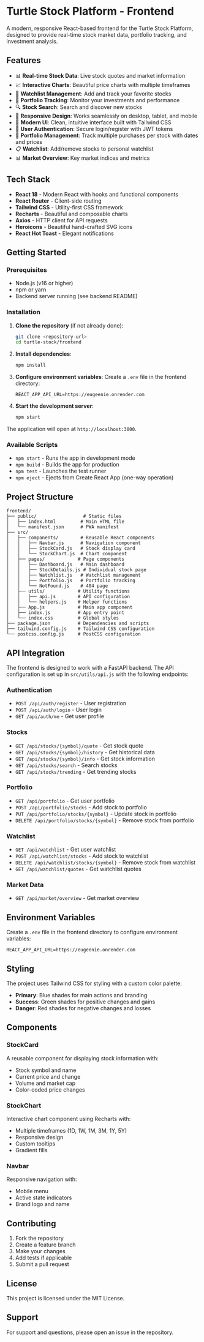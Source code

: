 # Turtle Stock Platform - Frontend

A modern, responsive React-based frontend for the Turtle Stock Platform, designed to provide real-time stock market data, portfolio tracking, and investment analysis.

## Features

- 📊 **Real-time Stock Data**: Live stock quotes and market information
- 📈 **Interactive Charts**: Beautiful price charts with multiple timeframes
- 👀 **Watchlist Management**: Add and track your favorite stocks
- 💼 **Portfolio Tracking**: Monitor your investments and performance
- 🔍 **Stock Search**: Search and discover new stocks
- 📱 **Responsive Design**: Works seamlessly on desktop, tablet, and mobile
- 🎨 **Modern UI**: Clean, intuitive interface built with Tailwind CSS
- 🔐 **User Authentication**: Secure login/register with JWT tokens
- 📅 **Portfolio Management**: Track multiple purchases per stock with dates and prices
- 📋 **Watchlist**: Add/remove stocks to personal watchlist
- 📊 **Market Overview**: Key market indices and metrics

## Tech Stack

- **React 18** - Modern React with hooks and functional components
- **React Router** - Client-side routing
- **Tailwind CSS** - Utility-first CSS framework
- **Recharts** - Beautiful and composable charts
- **Axios** - HTTP client for API requests
- **Heroicons** - Beautiful hand-crafted SVG icons
- **React Hot Toast** - Elegant notifications

## Getting Started

### Prerequisites

- Node.js (v16 or higher)
- npm or yarn
- Backend server running (see backend README)

### Installation

1. **Clone the repository** (if not already done):
   ```bash
   git clone <repository-url>
   cd turtle-stock/frontend
   ```

2. **Install dependencies**:
   ```bash
   npm install
   ```

3. **Configure environment variables**:
   Create a `.env` file in the frontend directory:
   ```env
   REACT_APP_API_URL=https://eugeenie.onrender.com
   ```

4. **Start the development server**:
   ```bash
   npm start
   ```

The application will open at `http://localhost:3000`.

### Available Scripts

- `npm start` - Runs the app in development mode
- `npm build` - Builds the app for production
- `npm test` - Launches the test runner
- `npm eject` - Ejects from Create React App (one-way operation)

## Project Structure

```
frontend/
├── public/                 # Static files
│   ├── index.html         # Main HTML file
│   └── manifest.json      # PWA manifest
├── src/
│   ├── components/        # Reusable React components
│   │   ├── Navbar.js      # Navigation component
│   │   ├── StockCard.js   # Stock display card
│   │   └── StockChart.js  # Chart component
│   ├── pages/            # Page components
│   │   ├── Dashboard.js   # Main dashboard
│   │   ├── StockDetails.js # Individual stock page
│   │   ├── Watchlist.js   # Watchlist management
│   │   ├── Portfolio.js   # Portfolio tracking
│   │   └── NotFound.js    # 404 page
│   ├── utils/            # Utility functions
│   │   ├── api.js        # API configuration
│   │   └── helpers.js    # Helper functions
│   ├── App.js            # Main app component
│   ├── index.js          # App entry point
│   └── index.css         # Global styles
├── package.json          # Dependencies and scripts
├── tailwind.config.js    # Tailwind CSS configuration
└── postcss.config.js     # PostCSS configuration
```

## API Integration

The frontend is designed to work with a FastAPI backend. The API configuration is set up in `src/utils/api.js` with the following endpoints:

### Authentication
- `POST /api/auth/register` - User registration
- `POST /api/auth/login` - User login
- `GET /api/auth/me` - Get user profile

### Stocks
- `GET /api/stocks/{symbol}/quote` - Get stock quote
- `GET /api/stocks/{symbol}/history` - Get historical data
- `GET /api/stocks/{symbol}/info` - Get stock information
- `GET /api/stocks/search` - Search stocks
- `GET /api/stocks/trending` - Get trending stocks

### Portfolio
- `GET /api/portfolio` - Get user portfolio
- `POST /api/portfolio/stocks` - Add stock to portfolio
- `PUT /api/portfolio/stocks/{symbol}` - Update stock in portfolio
- `DELETE /api/portfolio/stocks/{symbol}` - Remove stock from portfolio

### Watchlist
- `GET /api/watchlist` - Get user watchlist
- `POST /api/watchlist/stocks` - Add stock to watchlist
- `DELETE /api/watchlist/stocks/{symbol}` - Remove stock from watchlist
- `GET /api/watchlist/quotes` - Get watchlist quotes

### Market Data
- `GET /api/market/overview` - Get market overview

## Environment Variables

Create a `.env` file in the frontend directory to configure environment variables:

```env
REACT_APP_API_URL=https://eugeenie.onrender.com
```

## Styling

The project uses Tailwind CSS for styling with a custom color palette:

- **Primary**: Blue shades for main actions and branding
- **Success**: Green shades for positive changes and gains
- **Danger**: Red shades for negative changes and losses

## Components

### StockCard
A reusable component for displaying stock information with:
- Stock symbol and name
- Current price and change
- Volume and market cap
- Color-coded price changes

### StockChart
Interactive chart component using Recharts with:
- Multiple timeframes (1D, 1W, 1M, 3M, 1Y, 5Y)
- Responsive design
- Custom tooltips
- Gradient fills

### Navbar
Responsive navigation with:
- Mobile menu
- Active state indicators
- Brand logo and name

## Contributing

1. Fork the repository
2. Create a feature branch
3. Make your changes
4. Add tests if applicable
5. Submit a pull request

## License

This project is licensed under the MIT License.

## Support

For support and questions, please open an issue in the repository. 